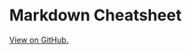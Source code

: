 # Markdown Cheatsheet

[View on GitHub.](https://github.com/adam-p/markdown-here/wiki/Markdown-Cheatsheet)